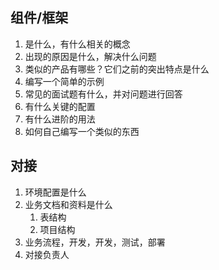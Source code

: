 ## 组件/框架
1. 是什么，有什么相关的概念
2. 出现的原因是什么，解决什么问题
3. 类似的产品有哪些？它们之前的突出特点是什么
4. 编写一个简单的示例
5. 常见的面试题有什么，并对问题进行回答
6. 有什么关键的配置
7. 有什么进阶的用法
8. 如何自己编写一个类似的东西

## 对接
1. 环境配置是什么
2. 业务文档和资料是什么
   1. 表结构
   2. 项目结构
3. 业务流程，开发，开发，测试，部署
4. 对接负责人